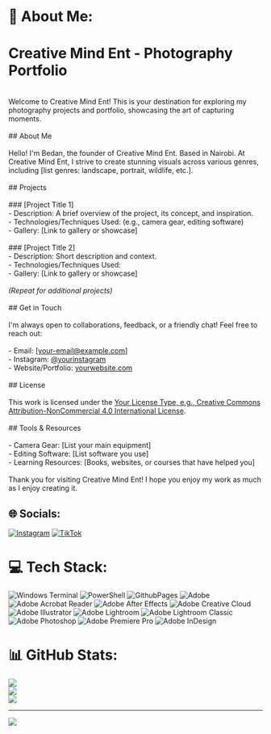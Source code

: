 # 💫 About Me:
# Creative Mind Ent - Photography Portfolio<br>
<br>Welcome to Creative Mind Ent! This is your destination for exploring my photography projects and portfolio, showcasing the art of capturing moments.<br>
<br>## About Me<br>
<br>Hello! I'm Bedan, the founder of Creative Mind Ent. Based in Nairobi. At Creative Mind Ent, I strive to create stunning visuals across various genres, including [list genres: landscape, portrait, wildlife, etc.].<br>
<br>## Projects<br>
<br>### [Project Title 1]<br>- Description: A brief overview of the project, its concept, and inspiration.<br>- Technologies/Techniques Used: (e.g., camera gear, editing software)<br>- Gallery: [Link to gallery or showcase]<br>
<br>### [Project Title 2]<br>- Description: Short description and context.<br>- Technologies/Techniques Used: <br>- Gallery: [Link to gallery or showcase]<br><br>*(Repeat for additional projects)*<br><br>## Get in Touch<br><br>I'm always open to collaborations, feedback, or a friendly chat! Feel free to reach out:<br><br>- Email: [your-email@example.com]<br>- Instagram: [@yourinstagram](https://www.instagram.com/yourinstagram)<br>- Website/Portfolio: [yourwebsite.com](http://yourwebsite.com)<br><br>## License<br><br>This work is licensed under the [Your License Type, e.g., Creative Commons Attribution-NonCommercial 4.0 International License](link-to-license).<br><br>## Tools & Resources<br><br>- Camera Gear: [List your main equipment]<br>- Editing Software: [List software you use]<br>- Learning Resources: [Books, websites, or courses that have helped you]<br><br>Thank you for visiting Creative Mind Ent! I hope you enjoy my work as much as I enjoy creating it.<br>


## 🌐 Socials:
[![Instagram](https://img.shields.io/badge/Instagram-%23E4405F.svg?logo=Instagram&logoColor=white)](https://instagram.com/mindcreative720) [![TikTok](https://img.shields.io/badge/TikTok-%23000000.svg?logo=TikTok&logoColor=white)](https://tiktok.com/@creative_mind254) 

# 💻 Tech Stack:
![Windows Terminal](https://img.shields.io/badge/Windows%20Terminal-%234D4D4D.svg?style=for-the-badge&logo=windows-terminal&logoColor=white) ![PowerShell](https://img.shields.io/badge/PowerShell-%235391FE.svg?style=for-the-badge&logo=powershell&logoColor=white) ![GithubPages](https://img.shields.io/badge/github%20pages-121013?style=for-the-badge&logo=github&logoColor=white) ![Adobe](https://img.shields.io/badge/adobe-%23FF0000.svg?style=for-the-badge&logo=adobe&logoColor=white) ![Adobe Acrobat Reader](https://img.shields.io/badge/Adobe%20Acrobat%20Reader-EC1C24.svg?style=for-the-badge&logo=Adobe%20Acrobat%20Reader&logoColor=white) ![Adobe After Effects](https://img.shields.io/badge/Adobe%20After%20Effects-9999FF.svg?style=for-the-badge&logo=Adobe%20After%20Effects&logoColor=white) ![Adobe Creative Cloud](https://img.shields.io/badge/Adobe%20Creative%20Cloud-DA1F26.svg?style=for-the-badge&logo=Adobe%20Creative%20Cloud&logoColor=white) ![Adobe Illustrator](https://img.shields.io/badge/adobe%20illustrator-%23FF9A00.svg?style=for-the-badge&logo=adobe%20illustrator&logoColor=white) ![Adobe Lightroom](https://img.shields.io/badge/Adobe%20Lightroom-31A8FF.svg?style=for-the-badge&logo=Adobe%20Lightroom&logoColor=white) ![Adobe Lightroom Classic](https://img.shields.io/badge/Adobe%20Lightroom%20Classic-31A8FF.svg?style=for-the-badge&logo=Adobe%20Lightroom%20Classic&logoColor=white) ![Adobe Photoshop](https://img.shields.io/badge/adobe%20photoshop-%2331A8FF.svg?style=for-the-badge&logo=adobe%20photoshop&logoColor=white) ![Adobe Premiere Pro](https://img.shields.io/badge/Adobe%20Premiere%20Pro-9999FF.svg?style=for-the-badge&logo=Adobe%20Premiere%20Pro&logoColor=white) ![Adobe InDesign](https://img.shields.io/badge/Adobe%20InDesign-49021F?style=for-the-badge&logo=adobeindesign&logoColor=FF3366)
# 📊 GitHub Stats:
![](https://github-readme-stats.vercel.app/api?username=CreativeMindEnt&theme=gruvbox&hide_border=false&include_all_commits=true&count_private=false)<br/>
![](https://github-readme-streak-stats.herokuapp.com/?user=CreativeMindEnt&theme=gruvbox&hide_border=false)<br/>
![](https://github-readme-stats.vercel.app/api/top-langs/?username=CreativeMindEnt&theme=gruvbox&hide_border=false&include_all_commits=true&count_private=false&layout=compact)

---
[![](https://visitcount.itsvg.in/api?id=CreativeMindEnt&icon=10&color=0)](https://visitcount.itsvg.in)

<!-- Proudly created with GPRM ( https://gprm.itsvg.in ) -->
